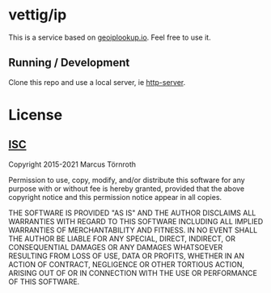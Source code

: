 # vettig/ip

This is a service based on [geoiplookup.io](https://geoiplookup.io). Feel free to use it.

## Running / Development

Clone this repo and use a local server, ie [http-server](https://www.npmjs.com/package/http-server).

# License

## [ISC](https://opensource.org/licenses/ISC)

Copyright 2015-2021 Marcus Törnroth

Permission to use, copy, modify, and/or distribute this software for any purpose with or without fee is hereby granted, provided that the above copyright notice and this permission notice appear in all copies.

THE SOFTWARE IS PROVIDED "AS IS" AND THE AUTHOR DISCLAIMS ALL WARRANTIES WITH REGARD TO THIS SOFTWARE INCLUDING ALL IMPLIED WARRANTIES OF MERCHANTABILITY AND FITNESS. IN NO EVENT SHALL THE AUTHOR BE LIABLE FOR ANY SPECIAL, DIRECT, INDIRECT, OR CONSEQUENTIAL DAMAGES OR ANY DAMAGES WHATSOEVER RESULTING FROM LOSS OF USE, DATA OR PROFITS, WHETHER IN AN ACTION OF CONTRACT, NEGLIGENCE OR OTHER TORTIOUS ACTION, ARISING OUT OF OR IN CONNECTION WITH THE USE OR PERFORMANCE OF THIS SOFTWARE.
